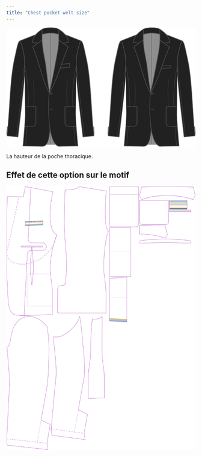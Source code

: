 ```yaml
---
title: "Chest pocket welt size"
---
```


![Taille du revers de la poche poitrine](chestpocketweltsize.svg)

La hauteur de la poche thoracique.

## Effet de cette option sur le motif

![Cette image montre l'effet de cette option en superposant plusieurs variantes qui ont une valeur différente pour cette option](jaeger_chestpocketweltsize_sample.svg "Effet de cette option sur le modèle")
